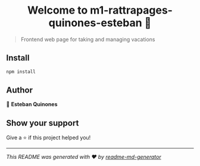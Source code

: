 <h1 align="center">Welcome to m1-rattrapages-quinones-esteban 👋</h1>
<p>
</p>

> Frontend web page for taking and managing vacations

## Install

```sh
npm install
```

## Author

👤 **Esteban Quinones**


## Show your support

Give a ⭐️ if this project helped you!

***
_This README was generated with ❤️ by [readme-md-generator](https://github.com/kefranabg/readme-md-generator)_